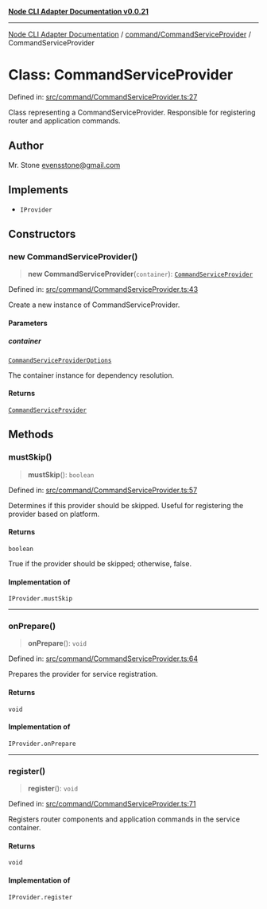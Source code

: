 [**Node CLI Adapter Documentation v0.0.21**](../../../README.md)

***

[Node CLI Adapter Documentation](../../../modules.md) / [command/CommandServiceProvider](../README.md) / CommandServiceProvider

# Class: CommandServiceProvider

Defined in: [src/command/CommandServiceProvider.ts:27](https://github.com/stonemjs/node-cli-adapter/blob/ef52e5bf0dd08467e3b24c3d05bfc766eee30472/src/command/CommandServiceProvider.ts#L27)

Class representing a CommandServiceProvider.
Responsible for registering router and application commands.

## Author

Mr. Stone <evensstone@gmail.com>

## Implements

- `IProvider`

## Constructors

### new CommandServiceProvider()

> **new CommandServiceProvider**(`container`): [`CommandServiceProvider`](CommandServiceProvider.md)

Defined in: [src/command/CommandServiceProvider.ts:43](https://github.com/stonemjs/node-cli-adapter/blob/ef52e5bf0dd08467e3b24c3d05bfc766eee30472/src/command/CommandServiceProvider.ts#L43)

Create a new instance of CommandServiceProvider.

#### Parameters

##### container

[`CommandServiceProviderOptions`](../interfaces/CommandServiceProviderOptions.md)

The container instance for dependency resolution.

#### Returns

[`CommandServiceProvider`](CommandServiceProvider.md)

## Methods

### mustSkip()

> **mustSkip**(): `boolean`

Defined in: [src/command/CommandServiceProvider.ts:57](https://github.com/stonemjs/node-cli-adapter/blob/ef52e5bf0dd08467e3b24c3d05bfc766eee30472/src/command/CommandServiceProvider.ts#L57)

Determines if this provider should be skipped.
Useful for registering the provider based on platform.

#### Returns

`boolean`

True if the provider should be skipped; otherwise, false.

#### Implementation of

`IProvider.mustSkip`

***

### onPrepare()

> **onPrepare**(): `void`

Defined in: [src/command/CommandServiceProvider.ts:64](https://github.com/stonemjs/node-cli-adapter/blob/ef52e5bf0dd08467e3b24c3d05bfc766eee30472/src/command/CommandServiceProvider.ts#L64)

Prepares the provider for service registration.

#### Returns

`void`

#### Implementation of

`IProvider.onPrepare`

***

### register()

> **register**(): `void`

Defined in: [src/command/CommandServiceProvider.ts:71](https://github.com/stonemjs/node-cli-adapter/blob/ef52e5bf0dd08467e3b24c3d05bfc766eee30472/src/command/CommandServiceProvider.ts#L71)

Registers router components and application commands in the service container.

#### Returns

`void`

#### Implementation of

`IProvider.register`
